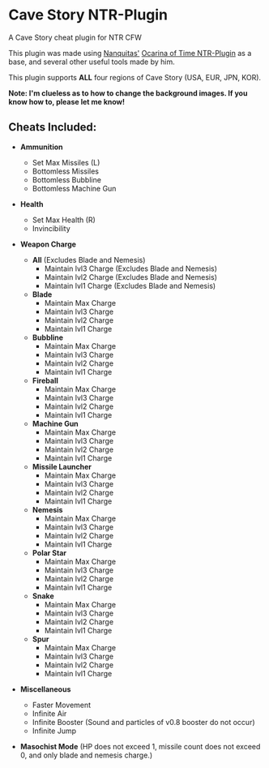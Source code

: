 # Cave Story NTR-Plugin
A Cave Story cheat plugin for NTR CFW

This plugin was made using [Nanquitas'](https://github.com/Nanquitas) [Ocarina of Time NTR-Plugin](https://github.com/Nanquitas/Zelda-Ocarina-Of-Time-3D-Plugin) as a base, and several other useful tools made by him.

This plugin supports <b>ALL</b> four regions of Cave Story (USA, EUR, JPN, KOR).

<b>Note: I'm clueless as to how to change the background images. If you know how to, please let me know!</b>

## Cheats Included:

- <b>Ammunition</b>
	- Set Max Missiles (L)
	- Bottomless Missiles
	- Bottomless Bubbline
	- Bottomless Machine Gun
	
- <b>Health</b>
	- Set Max Health (R)
	- Invincibility
	
- <b>Weapon Charge</b>
	-  <b>All</b> (Excludes Blade and Nemesis)
		- Maintain lvl3 Charge (Excludes Blade and Nemesis)
		- Maintain lvl2 Charge (Excludes Blade and Nemesis)
		- Maintain lvl1 Charge (Excludes Blade and Nemesis)
	- <b>Blade</b>
		- Maintain Max Charge
		- Maintain lvl3 Charge
		- Maintain lvl2 Charge
		- Maintain lvl1 Charge
	- <b>Bubbline</b>
		- Maintain Max Charge
		- Maintain lvl3 Charge
		- Maintain lvl2 Charge
		- Maintain lvl1 Charge
	- <b>Fireball</b>
		- Maintain Max Charge
		- Maintain lvl3 Charge
		- Maintain lvl2 Charge
		- Maintain lvl1 Charge
	- <b>Machine Gun</b>
		- Maintain Max Charge
		- Maintain lvl3 Charge
		- Maintain lvl2 Charge
		- Maintain lvl1 Charge
	- <b>Missile Launcher</b>
		- Maintain Max Charge
		- Maintain lvl3 Charge
		- Maintain lvl2 Charge
		- Maintain lvl1 Charge
	- <b>Nemesis</b>
		- Maintain Max Charge
		- Maintain lvl3 Charge
		- Maintain lvl2 Charge
		- Maintain lvl1 Charge
	- <b>Polar Star</b>
		- Maintain Max Charge
		- Maintain lvl3 Charge
		- Maintain lvl2 Charge
		- Maintain lvl1 Charge
	- <b>Snake</b>
		- Maintain Max Charge
		- Maintain lvl3 Charge
		- Maintain lvl2 Charge
		- Maintain lvl1 Charge
	- <b>Spur</b>
		- Maintain Max Charge
		- Maintain lvl3 Charge
		- Maintain lvl2 Charge
		- Maintain lvl1 Charge
		
- <b>Miscellaneous</b>
	- Faster Movement
	- Infinite Air
	- Infinite Booster (Sound and particles of v0.8 booster do not occur)
	- Infinite Jump
	
- <b>Masochist Mode</b> (HP does not exceed 1, missile count does not exceed 0, and only blade and nemesis charge.)
